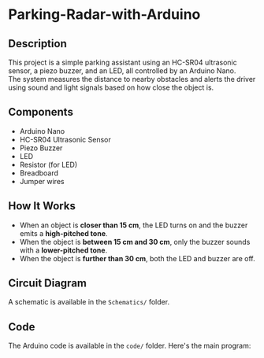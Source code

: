 # Parking-Radar-with-Arduino

## Description  
This project is a simple parking assistant using an HC-SR04 ultrasonic sensor, a piezo buzzer, and an LED, all controlled by an Arduino Nano.  
The system measures the distance to nearby obstacles and alerts the driver using sound and light signals based on how close the object is.

## Components  
- Arduino Nano  
- HC-SR04 Ultrasonic Sensor  
- Piezo Buzzer  
- LED  
- Resistor (for LED)  
- Breadboard  
- Jumper wires  

## How It Works  
- When an object is **closer than 15 cm**, the LED turns on and the buzzer emits a **high-pitched tone**.  
- When the object is **between 15 cm and 30 cm**, only the buzzer sounds with a **lower-pitched tone**.  
- When the object is **further than 30 cm**, both the LED and buzzer are off.

## Circuit Diagram  
A schematic is available in the `Schematics/` folder.

## Code  
The Arduino code is available in the `code/` folder. Here's the main program:
